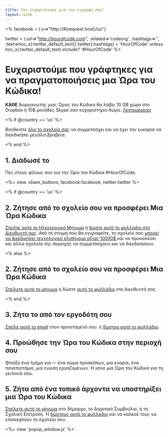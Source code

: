 ```yaml
---
title: Σας ευχαριστούμε για την εγγραφή σας! 
layout: wide
---
```


<%
  facebook = {:u=>"http://#{request.host}/us"}

  twitter = {:url=>"http://hourofcode.com", :related=>'codeorg', :hashtags=>'', :text=>hoc_s(:twitter_default_text)}
  twitter[:hashtags] = 'HourOfCode' unless hoc_s(:twitter_default_text).include? '#HourOfCode'
%>

# Ευχαριστούμε που γράφτηκες για να πραγματοποιήσεις μια Ώρα του Κώδικα!

**ΚΑΘΕ** διοργανωτής μιας Ώρας του Κώδικα θα λάβει 10 GB χώρο στο Dropbox ή 10$ μονάδες Skype σαν ευχαριστήριο δώρο. [Λεπτομέρειες](/prizes)

<% if @country == 'us' %>

Βοηθείστε [όλο το σχολείο σας](/us/prizes) να συμμετάσχει και να έχει την ευκαρία να διεκδικήσει μεγάλα βραβεία.

<% end %>

## 1. Διάδωσέ το

Πες στους φίλους σου για την Ώρα του Κώδικα #HourOfCode.

<%= view :share_buttons, facebook:facebook, twitter:twitter %>

<% if @country == 'us' %>

## 2. Ζήτησε από το σχολείο σου να προσφέρει Μια Ώρα Κώδικα

[Στείλτε αυτό το Ηλεκτρονικό Μήνυμα](/resources#email) ή [δώστε αυτό το φυλλάδιο στο Διευθυντή σας](/files/schools-handout.pdf). Από τη στιγμή που θα εγγραφείτε, το σχολείο σας [μπορεί να διεκδικήσει τεχνολογικό εξοπλισμό αξίας 10000$ ](/prizes) και να προκαλέσει και άλλα σχολεία της περιοχής να συμμετάσχουν και να διεκδικήσουν.

<% else %>

## 2. Ζήτησε από το σχολείο σου να προσφέρει Μια Ώρα Κώδικα

[Στείλετε αυτό το μήνυμα](/resources#email) ή δώστε [αυτό το φυλλάδιο](/files/schools-handout.pdf) στο διευθυντή σας.

<% end %>

## 3. Ζήτα το από τον εργοδότη σου

[Στείλε αυτό το email](/resources#email) στον προιστάμενό σου. ή [δώστου αυτό το φυλλάδιο](/resources/hoc-one-pager.pdf).

## 4. Προώθησε την Ώρα του Κώδικα στην περιοχή σου

Φτιάξε ένα τμήμα για — ένα σώμα προσκόπων, μια ενορία, ένα πανεπιστήμιο, μια ενώση εργαζομένων. Ή κάνε μια Ώρα του Κώδικα για τη γειτονιά σου.

## 5. Ζήτα από ένα τοπικό άρχοντα να υποστηρίξει μια Ώρα του Κώδικα

[Στείλετε αυτό το μήνυμα](/resources#politicians) στο δήμαρχο, το Δημοτικό Συμβούλιο, ή τη Σχολική Επιτροπή. Ή [ δώστους αυτό το φυλλάδιο](/resources/hoc-one-pager.pdf) και να καλέσέ τους να επισκεφτούν το σχολείο σου.

<%= view 'popup_window.js' %>